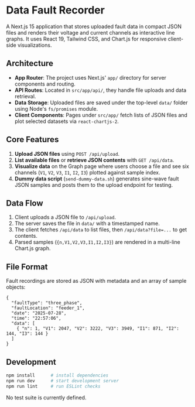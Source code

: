 # Data Fault Recorder

A Next.js 15 application that stores uploaded fault data in compact JSON files and renders their voltage and current channels as interactive line graphs. It uses React 19, Tailwind CSS, and Chart.js for responsive client-side visualizations.

## Architecture
- **App Router**: The project uses Next.js' `app/` directory for server components and routing.
- **API Routes**: Located in `src/app/api/`, they handle file uploads and data retrieval.
- **Data Storage**: Uploaded files are saved under the top-level `data/` folder using Node's `fs/promises` module.
- **Client Components**: Pages under `src/app/` fetch lists of JSON files and plot selected datasets via `react-chartjs-2`.

## Core Features
1. **Upload JSON files** using `POST /api/upload`.
2. **List available files** or **retrieve JSON contents** with `GET /api/data`.
3. **Visualize data** on the Graph page where users choose a file and see six channels (`V1`, `V2`, `V3`, `I1`, `I2`, `I3`) plotted against sample index.
4. **Dummy data script** (`send-dummy-data.sh`) generates sine-wave fault JSON samples and posts them to the upload endpoint for testing.

## Data Flow
1. Client uploads a JSON file to `/api/upload`.
2. The server saves the file in `data/` with a timestamped name.
3. The client fetches `/api/data` to list files, then `/api/data?file=...` to get contents.
4. Parsed samples (`{n,V1,V2,V3,I1,I2,I3}`) are rendered in a multi-line Chart.js graph.

## File Format

Fault recordings are stored as JSON with metadata and an array of sample objects:

```
{
  "faultType": "three_phase",
  "faultLocation": "feeder_1",
  "date": "2025-07-28",
  "time": "22:57:06",
  "data": [
    { "n": 1, "V1": 2047, "V2": 3222, "V3": 3949, "I1": 871, "I2": 144, "I3": 144 }
  ]
}
```

## Development
```bash
npm install      # install dependencies
npm run dev      # start development server
npm run lint     # run ESLint checks
```
No test suite is currently defined.

